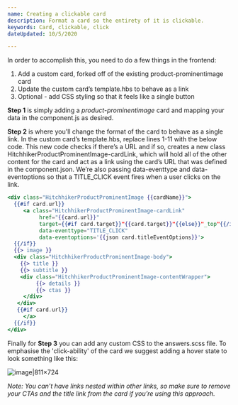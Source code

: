 ```yaml
---
name: Creating a clickable card
description: Format a card so the entirety of it is clickable.
keywords: Card, clickable, click
dateUpdated: 10/5/2020

---
```


In order to accomplish this, you need to do a few things in the frontend:

1. Add a custom card, forked off of the existing product-prominentimage card
2. Update the custom card’s template.hbs to behave as a link
3. Optional - add CSS styling so that it feels like a single button

**Step 1** is simply adding a *product-prominentimage* card and mapping your data in the component.js as desired.

**Step 2** is where you'll change the format of the card to behave as a single link. In the custom card’s template.hbs, replace lines 1-11 with the below code. This new code checks if there’s a URL and if so, creates a new class HitchhikerProductProminentImage-cardLink, which will hold all of the other content for the card and act as a link using the card’s URL that was defined in the component.json. We’re also passing data-eventtype and data-eventoptions so that a TITLE_CLICK event fires when a user clicks on the link.

```hbs
<div class="HitchhikerProductProminentImage {{cardName}}">
  {{#if card.url}}
     <a class="HitchhikerProductProminentImage-cardLink"
          href="{{card.url}}"
          target={{#if card.target}}"{{card.target}}"{{else}}"_top"{{/if}}
          data-eventtype="TITLE_CLICK"
          data-eventoptions='{{json card.titleEventOptions}}'>
  {{/if}}
  {{> image }}
  <div class="HitchhikerProductProminentImage-body">
    {{> title }}
    {{> subtitle }}
    <div class="HitchhikerProductProminentImage-contentWrapper">
         {{> details }}
         {{> ctas }}
     </div>
   </div>
   {{#if card.url}}
     </a>
  {{/if}}
</div>
```

Finally for **Step 3** you can add any custom CSS to the answers.scss file. To emphasise the 'click-ability' of the card we suggest adding a hover state to look something like this:

![image|811×724](https://aws1.discourse-cdn.com/turtlehead/original/2X/c/c86cea63e8f81c97ca7bb588839794095908d560.png)

*Note: You can’t have links nested within other links, so make sure to remove your CTAs and the title link from the card if you’re using this approach.*


